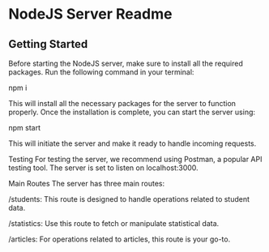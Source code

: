 # NodeJS Server Readme

## Getting Started

Before starting the NodeJS server, make sure to install all the required packages. Run the following command in your terminal:

npm i

This will install all the necessary packages for the server to function properly. Once the installation is complete, you can start the server using:

npm start

This will initiate the server and make it ready to handle incoming requests.

Testing
For testing the server, we recommend using Postman, a popular API testing tool. The server is set to listen on localhost:3000.

Main Routes
The server has three main routes:

/students: This route is designed to handle operations related to student data.

/statistics: Use this route to fetch or manipulate statistical data.

/articles: For operations related to articles, this route is your go-to.
